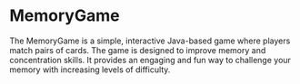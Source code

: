 # MemoryGame
The MemoryGame is a simple, interactive Java-based game where players match pairs of cards. The game is designed to improve memory and concentration skills. It provides an engaging and fun way to challenge your memory with increasing levels of difficulty.
